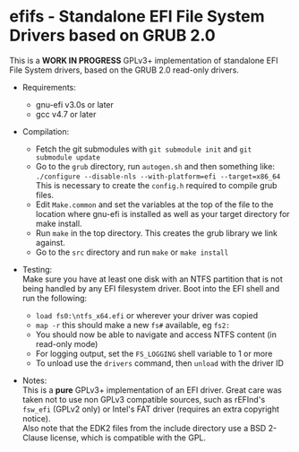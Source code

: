 efifs - Standalone EFI File System Drivers based on GRUB 2.0
============================================================

This is a __WORK IN PROGRESS__ GPLv3+ implementation of standalone EFI File System
drivers, based on the GRUB 2.0 read-only drivers.

* Requirements:
  * gnu-efi v3.0s or later 
  * gcc v4.7 or later

* Compilation:
  * Fetch the git submodules with `git submodule init` and `git submodule update`
  * Go to the `grub` directory, run `autogen.sh` and then something like:  
    `./configure --disable-nls --with-platform=efi --target=x86_64`  
    This is necessary to create the `config.h` required to compile grub files.
  * Edit `Make.common` and set the variables at the top of the file to the location
    where gnu-efi is installed as well as your target directory for make install.
  * Run `make` in the top directory. This creates the grub library we link against.
  * Go to the `src` directory and run `make` or `make install`

* Testing:  
  Make sure you have at least one disk with an NTFS partition that is not being
  handled by any EFI filesystem driver.
  Boot into the EFI shell and run the following:
  * `load fs0:\ntfs_x64.efi` or wherever your driver was copied
  * `map -r` this should make a new `fs#` available, eg `fs2:`
  * You should now be able to navigate and access NTFS content (in read-only mode)
  * For logging output, set the `FS_LOGGING` shell variable to 1 or more
  * To unload use the `drivers` command, then `unload` with the driver ID

* Notes:  
  This is a __pure__ GPLv3+ implementation of an EFI driver. Great care was taken
  not to use non GPLv3 compatible sources, such as rEFInd's `fsw_efi` (GPLv2 only)
  or Intel's FAT driver (requires an extra copyright notice).  
  Also note that the EDK2 files from the include directory use a BSD 2-Clause
  license, which is compatible with the GPL.
